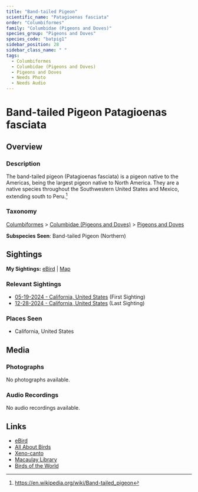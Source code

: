 ```yaml
---
title: "Band-tailed Pigeon"
scientific_name: "Patagioenas fasciata"
order: "Columbiformes"
family: "Columbidae (Pigeons and Doves)"
species_group: "Pigeons and Doves"
species_code: "batpig1"
sidebar_position: 28
sidebar_class_name: " "
tags: 
  - Columbiformes
  - Columbidae (Pigeons and Doves)
  - Pigeons and Doves
  - Needs Photo
  - Needs Audio
---
```


# Band-tailed Pigeon <span className='sci_name'>Patagioenas fasciata</span>

## Overview

### Description
The band-tailed pigeon (Patagioenas fasciata) is a pigeon native to the Americas, being the largest pigeon native to North America. They are a native species throughout the Southwestern United States and Mexico, extending south to Peru.[^1]

[^1]: https://en.wikipedia.org/wiki/Band-tailed_pigeon

### Taxonomy
[Columbiformes](/tags/columbiformes) > [Columbidae (Pigeons and Doves)](/tags/columbidae-pigeons-and-doves) > [Pigeons and Doves](/tags/pigeons-and-doves)

**Subspecies Seen**: Band-tailed Pigeon (Northern)


## Sightings

**My Sightings:** [eBird](https://ebird.org/lifelist?r=world&time=life&spp=batpig1) | [Map](/map?species_code=batpig1)

### Relevant Sightings

* [05-19-2024 - California, United States](https://ebird.org/checklist/S177365407) (First Sighting)
* [12-28-2024 - California, United States](https://ebird.org/checklist/S206912314) (Last Sighting)

### Places Seen

* California, United States



## Media
### Photographs
No photographs available.

### Audio Recordings
No audio recordings available.

## Links
* [eBird](https://ebird.org/species/batpig1) 
* [All About Birds](https://www.allaboutbirds.org/guide/batpig1) 
* [Xeno-canto](https://www.xeno-canto.org/species/patagioenas-fasciata) 
* [Macaulay Library](https://search.macaulaylibrary.org/catalog?taxonCode=batpig1&sort=rating_rank_desc)
* [Birds of the World](https://birdsoftheworld.org/bow/species/batpig1)
